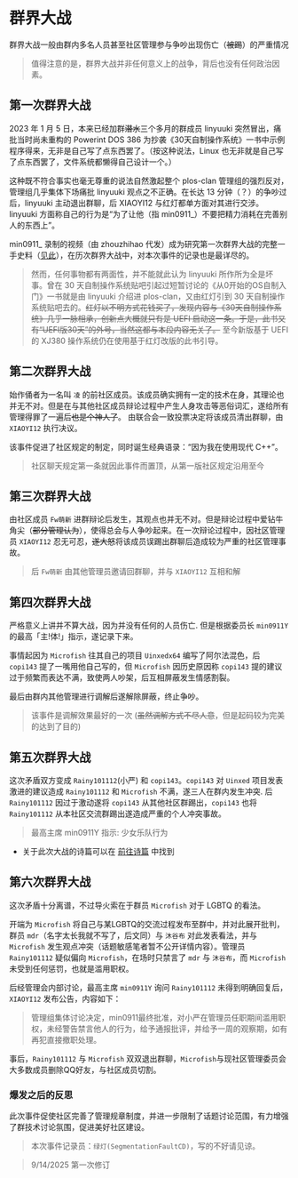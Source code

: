 # 群界大战

群界大战一般由群内多名人员甚至社区管理参与争吵出现伤亡（~~被踢~~）的严重情况

> 值得注意的是，群界大战并非任何意义上的战争，背后也没有任何政治因素。

## 第一次群界大战

2023 年 1 月 5 日，本来已经加群~~潜水~~三个多月的群成员 linyuuki 突然冒出，痛批当时尚未重构的 Powerint DOS 386 为抄袭《30天自制操作系统》一书中示例程序得来，无非是自己写了点东西罢了。（按这种说法，Linux 也无非就是自己写了点东西罢了，文件系统都懒得自己设计一个。）

这种既不符合事实也毫无尊重的说法自然激起整个 plos-clan 管理组的强烈反对，管理组几乎集体下场痛批 linyuuki 观点之不正确。在长达 13 分钟（？）的争吵过后，linyuuki 主动退出群聊，后 XIAOYI12 与红灯都单方面对其进行交涉。linyuuki 方面称自己的行为是“为了让他（指 min0911_）不要把精力消耗在完善别人的东西上”。

min0911_ 录制的视频（由 zhouzhihao 代发）成为研究第一次群界大战的完整一手史料（[见此](https://www.bilibili.com/video/BV1UG4y157mS/?spm_id_from=333.999.0.0)），在历次群界大战中，对本次事件的记录也是最详尽的。

> 然而，任何事物都有两面性，并不能就此认为 linyuuki 所作所为全是坏事。曾在 30 天自制操作系统贴吧引起过短暂讨论的《从0开始的OS自制入门》一书就是由 linyuuki 介绍进 plos-clan，又由红灯引到 30 天自制操作系统贴吧去的。~~红灯以不明方式花钱买了，发现内容与《30天自制操作系统》几乎一脉相承，创新点大概就只有是 UEFI 启动这一条。于是，此书又有“UEFI版30天”的外号，当然这都与本段内容无关了。~~ 至今新版基于 UEFI 的 XJ380 操作系统仍在使用基于红灯改版的此书引导。

## 第二次群界大战

始作俑者为一名叫 `凌` 的前社区成员。该成员确实拥有一定的技术在身，其理论也并无不对。但是在与其他社区成员辩论过程中产生人身攻击等恶俗词汇，遂给所有管理得罪了一遍后~~也是个神人了~~。 由联合会一致投票决定将该成员清出群聊，由 `XIAOYI12` 执行决议。

该事件促进了社区规定的制定，同时诞生经典语录：“因为我在使用现代 C++”。

> 社区聊天规定第一条就因此事件而置顶，从第一版社区规定沿用至今

## 第三次群界大战

由社区成员 `Fw萌新` 进群辩论后发生，其观点也并无不对。但是辩论过程中爱钻牛角尖（~~部分管理认为~~），使得总会与人争吵起来。在一次辩论过程中，因社区管理员 `XIAOYI12` 忍无可忍，~~遂大怒~~将该成员误踢出群聊后造成较为严重的社区管理事故。

> 后 `Fw萌新` 由其他管理员邀请回群聊，并与 `XIAOYI12` 互相和解

## 第四次群界大战

严格意义上讲并不算大战，因为并没有任何的人员伤亡. 但是根据委员长 `min0911Y` 的最高「主!体!」指示，遂记录下来。

事情起因为 `Microfish` 往其自己的项目 `Uinxedx64` 编写了阿尔法混色，后 `copi143` 提了一嘴用他自己写的，但 `Microfish` 因历史原因称 `copi143` 提的建议过于频繁而表达不满，致使两人吵架，后互相屏蔽发生情感割裂。

最后由群内其他管理进行调解后遂解除屏蔽，终止争吵。

> 该事件是调解效果最好的一次 (~~虽然调解方式不尽人意~~，但是起码较为完美的达到了目的)

## 第五次群界大战

这次矛盾双方变成 `Rainy101112`(小严) 和 `copi143`。`copi143` 对 `Uinxed` 项目发表激进的建议造成 `Rainy101112` 和 `Microfish` 不满，遂三人在群内发生冲突. 后 `Rainy101112` 因过于激动遂将 `copi143` 从其他社区群踢出，`copi143` 也将 `Rainy101112` 从本社区交流群踢出遂造成严重的个人冲突事故。

> 最高主席 min0911Y 指示: 少女乐队行为

* 关于此次大战的诗篇可以在 [前往诗篇](https://files.plos-clan.org/novel) 中找到

## 第六次群界大战

这次矛盾十分离谱，不过导火索在于群员 `Microfish` 对于 LGBTQ 的看法。

开端为 `Microfish` 将自己与某LGBTQ的交流过程发布至群中，并对此展开批判，群员 `mdr`（名字太长我就不写了，后文同）与 `沐谷布` 对此发表看法，并与 `Microfish` 发生观点冲突（话题敏感笔者暂不公开详情内容）。管理员 `Rainy101112` 疑似偏向 `Microfish`，在场时只禁言了 `mdr` 与 `沐谷布`，而 `Microfish` 未受到任何惩罚，也就是滥用职权。

后经管理会内部讨论，最高主席 `min0911Y` 询问 `Rainy101112` 未得到明确回复后，`XIAOYI12` 发布公告，内容如下：

> 管理组集体讨论决定，min0911最终批准，对小严在管理员任职期间滥用职权，未经警告禁言他人的行为，给予通报批评，并给予一周的观察期，如有再犯直接撤职处理。

事后，`Rainy101112` 与 `Microfish` 双双退出群聊，`Microfish`与现社区管理委员会大多数成员删除QQ好友，与社区成员切割。


### 爆发之后的反思

此次事件促使社区完善了管理规章制度，并进一步限制了话题讨论范围，有力增强了群技术讨论氛围，促进美好社区建设。

> 本次事件记录员：`绿灯(SegmentationFaultCD)`，写的不好请见谅。

> 9/14/2025 第一次修订









